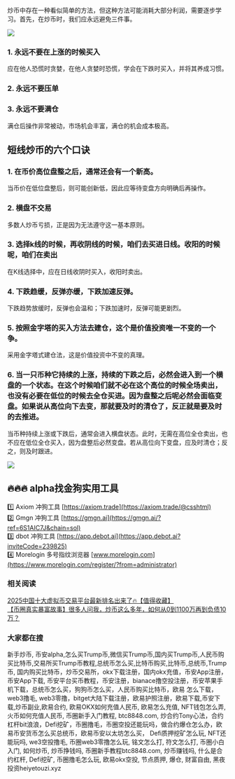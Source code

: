 炒币中存在一种看似简单的方法，但这种方法可能消耗大部分利润，需要逐步学习。首先，在炒币时，我们应永远避免三件事。

[![](https://307e939.webp.li/Snipaste_2025-04-14_14-50-58.png)](https://btc8848.com/top-10-exchanges)

### 1. 永远不要在上涨的时候买入  
应在他人恐慌时贪婪，在他人贪婪时恐慌，学会在下跌时买入，并将其养成习惯。

### 2. 永远不要压单

### 3. 永远不要满仓  
满仓后操作非常被动，市场机会丰富，满仓的机会成本极高。

## 短线炒币的六个口诀
### 1. 在币价高位盘整之后，通常还会有一个新高。  
当币价在低位盘整后，则可能创新低，因此应等待变盘方向明确后再操作。

### 2. 横盘不交易  
多数人炒币亏损，正是因为无法遵守这一基本原则。

### 3. 选择k线的时候，再收阴线的时候，咱们去买进日线。收阳的时候呢，咱们在卖出  
在K线选择中，应在日线收阴时买入，收阳时卖出。

### 4. 下跌趋缓，反弹亦缓，下跌加速反弹。  
下跌趋势放缓时，反弹也会温和；下跌加速时，反弹可能更剧烈。

### 5. 按照金字塔的买入方法去建仓，这个是价值投资唯一不变的一个争。  
采用金字塔式建仓法，这是价值投资中不变的真理。

### 6. 当一只币种它持续的上涨，持续的下跌之后，必然会进入到一个横盘的一个状态。在这个时候咱们就不必在这个高位的时候全场卖出，也没有必要在低位的时候去全仓买进。因为盘整之后呢必然会面临变盘。如果说从高位向下去变，那就要及时的清仓了，反正就是要及时的去推进。  
当币种持续上涨或下跌后，通常会进入横盘状态。此时，无需在高位全仓卖出，也不应在低位全仓买入，因为盘整后必然变盘。若从高位向下变盘，应及时清仓；反之，则及时跟进。

[![](https://307e939.webp.li/GodtGZFWcAAs9Cv.jpeg)](https://btc8848.com/top-10-exchanges)

## 🔥🔥🔥 alpha找金狗实用工具  
1️⃣ Axiom 冲狗工具 [https://axiom.trade](https://axiom.trade/@csshtml)  
2️⃣ Gmgn 冲狗工具 [https://gmgn.ai](https://gmgn.ai/?ref=6S1AIC7J&chain=sol)  
3️⃣ dbot 冲狗工具 [https://app.debot.ai](https://app.debot.ai?inviteCode=239825)  
4️⃣ Morelogin 多号指纹浏览器 [www.morelogin.com](https://www.morelogin.com/register/?from=administrator)  

### 相关阅读  
[2025中国十大虚拟币交易平台最新排名出来了🔥【值得收藏】](https://btc8848.com/top-10-exchanges/)  
[【币圈真实暴富故事】很多人问我，炒币这么多年，如何从0到1100万再到负债10万？](https://heiyetouzi.xyz/biquanstory001/)  

### 大家都在搜  
新手炒币, 币安alpha,怎么买Trump币,微信买Trump币,国内买Trump币,人民币购买比特币,交易所买Trump币教程,总统币怎么买,比特币购买,比特币,总统币,Trump币, 国内购买比特币，炒币交易所，okx下载注册，国内okx充值，币安App注册，币安App下载, 币安平台买币教程，币安注册，bianace撸空投注册，币安苹果手机下载，总统币怎么买，狗狗币怎么买，人民币购买比特币，欧易 怎么下载，web3撸毛, web3零撸，bitget大陆下载注册，欧易护照注册，欧易下载,币安下载,炒币副业,欧易合约, 欧易OKX如何充值人民币, 欧易怎么充值, NFT钱包怎么弄, 火币如何充值人民币, 币圈新手入门教程, btc8848.com, 炒合约Tony心法，合约杠杆bit浪浪，Defi挖矿，币圈撸毛，币圈空投还能玩吗，做合约爆仓怎么办，欧易币安货币怎么买总统币，欧易币安以太坊怎么买， Defi质押挖矿怎么玩, NFT还能玩吗, we3空投撸毛, 币圈web3零撸怎么玩, 铭文怎么打, 符文怎么打, 币圈小白入门, 如何炒币, 炒币挣钱吗, 币圈新手教程btc8848.com, 炒币赚钱吗, 什么是合约杠杆, Defi挖矿, 币圈撸毛怎么玩, 欧易okx空投, 节点质押, 爆仓, 财富自由, 黑夜投资heiyetouzi.xyz